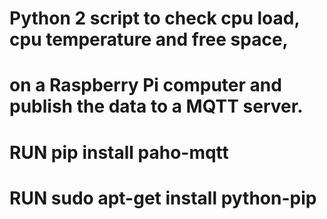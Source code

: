 # Python 2 script to check cpu load, cpu temperature and free space,
# on a Raspberry Pi computer and publish the data to a MQTT server.
# RUN pip install paho-mqtt
# RUN sudo apt-get install python-pip

